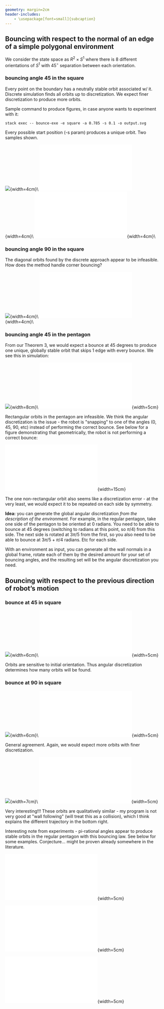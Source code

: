 ```yaml
---
geometry: margin=2cm
header-includes:
    - \usepackage[font=small]{subcaption}
---
```


Bouncing with respect to the normal of an edge of a simple polygonal environment
--------------------------------------------------------------------------------

We consider the state space as $R^2 \times S^1$ where there is 8
different orientations of $S^1$ with $45^\circ$ separation
between each orientation.

### bouncing angle 45 in the square

Every point on the boundary has a neutrally stable orbit associated w/ it.
Discrete simulation finds all orbits up to discretization. We expect finer
discretization to produce more orbits.

Sample command to produce figures, in case anyone wants to experiment with it:

`stack exec -- bounce-exe -e square -a 0.785 -s 0.1 -o output.svg`

Every possible start position (-s param) produces a unique orbit. Two samples
shown.

![](images/image4.jpg){width=4cm}\ 
![](images/sq45_1.pdf){width=4cm}\ 
![](images/sq45_2.pdf){width=4cm}\ 


### bouncing angle 90 in the square

The diagonal orbits found by the discrete approach appear to be infeasible. How
does the method handle corner bouncing?

![](images/image1.jpg){width=4cm}\ ![](images/sq90.pdf){width=4cm}\


### bouncing angle 45 in the pentagon

From our Theorem 3, we would expect a bounce at 45 degrees to produce one
unique, globally stable orbit that skips 1 edge with every bounce. We see this
in simulation:

![](images/image5.jpg){width=8cm}\ ![](images/pent45.pdf){width=5cm}

Rectangular orbits in the pentagon are infeasible. We think the angular
discretization is the issue - the robot is "snapping" to one of the angles (0,
45, 90, etc) instead of performing the correct bounce. See below for a figure
demonstrating that geometrically, the robot is not performing a correct bounce:

![](images/pentagon.pdf){width=15cm}

The one non-rectangular orbit also seems like a discretization error - at the
very least, we would expect it to be repeated on each side by symmetry.

**Idea:** you can generate the global angular discretization *from the description of
the environment.* For example, in the regular pentagon, take one side of the
pentagon to be oriented at 0 radians. You need to be able to
bounce at 45 degrees (switching to radians at this point, so $\pi/4$) from this
side. The next side is rotated at $3\pi/5$ from the first, so you also need to
be able to bounce at $3\pi/5+\pi/4$ radians. Etc for each side.

With an environment as input, you can generate all the wall normals in a global
frame, rotate each of them by the desired amount for your set of bouncing
angles, and the resulting set will be the angular discretization you need.

Bouncing with respect to the previous direction of robot’s motion
-----------------------------------------------------------------


### bounce at 45 in square

![](images/image6.jpg){width=6cm}\ ![](images/sq45rel_weird_start.pdf){width=5cm}

Orbits are sensitive to initial orientation. Thus angular discretization
determines how many orbits will be found.

### bounce at 90 in square

![](images/image2.jpg){width=6cm}\ ![](images/sq90rel.pdf){width=5cm}

General agreement. Again, we would expect more orbits with finer discretization.

![](images/image3.jpg){width=7cm}\ ![](images/pent45relative.pdf){width=5cm}

Very interesting!!! These orbits are qualitatively similar - my program is not
very good at "wall following" (will treat this as a collision), which I think
explains the different trajectory in the bottom right.

Interesting note from experiments - pi-rational angles appear to produce stable
orbits in the regular pentagon with this bouncing law. See below for some
examples. Conjecture... might be proven already somewhere in the literature.

![$\pi/3$](images/pent_pidiv3.pdf){width=5cm}

![$\pi/6$](images/pent_pidiv6.pdf){width=5cm}

![$\pi/7$](images/pent_pidiv7.pdf){width=5cm}
